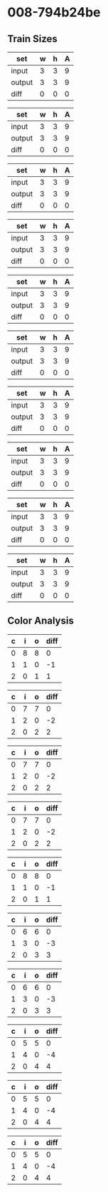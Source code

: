 # 008-794b24be
## Train Sizes

|set|w|h|A|
|---|---|---|---|
|input|3|3|9|
|output|3|3|9|
|diff|0|0|0|


|set|w|h|A|
|---|---|---|---|
|input|3|3|9|
|output|3|3|9|
|diff|0|0|0|


|set|w|h|A|
|---|---|---|---|
|input|3|3|9|
|output|3|3|9|
|diff|0|0|0|


|set|w|h|A|
|---|---|---|---|
|input|3|3|9|
|output|3|3|9|
|diff|0|0|0|


|set|w|h|A|
|---|---|---|---|
|input|3|3|9|
|output|3|3|9|
|diff|0|0|0|


|set|w|h|A|
|---|---|---|---|
|input|3|3|9|
|output|3|3|9|
|diff|0|0|0|


|set|w|h|A|
|---|---|---|---|
|input|3|3|9|
|output|3|3|9|
|diff|0|0|0|


|set|w|h|A|
|---|---|---|---|
|input|3|3|9|
|output|3|3|9|
|diff|0|0|0|


|set|w|h|A|
|---|---|---|---|
|input|3|3|9|
|output|3|3|9|
|diff|0|0|0|


|set|w|h|A|
|---|---|---|---|
|input|3|3|9|
|output|3|3|9|
|diff|0|0|0|


## Color Analysis

|c|i|o|diff|
|---|---|---|---|
|0|8|8|0|
|1|1|0|-1|
|2|0|1|1|


|c|i|o|diff|
|---|---|---|---|
|0|7|7|0|
|1|2|0|-2|
|2|0|2|2|


|c|i|o|diff|
|---|---|---|---|
|0|7|7|0|
|1|2|0|-2|
|2|0|2|2|


|c|i|o|diff|
|---|---|---|---|
|0|7|7|0|
|1|2|0|-2|
|2|0|2|2|


|c|i|o|diff|
|---|---|---|---|
|0|8|8|0|
|1|1|0|-1|
|2|0|1|1|


|c|i|o|diff|
|---|---|---|---|
|0|6|6|0|
|1|3|0|-3|
|2|0|3|3|


|c|i|o|diff|
|---|---|---|---|
|0|6|6|0|
|1|3|0|-3|
|2|0|3|3|


|c|i|o|diff|
|---|---|---|---|
|0|5|5|0|
|1|4|0|-4|
|2|0|4|4|


|c|i|o|diff|
|---|---|---|---|
|0|5|5|0|
|1|4|0|-4|
|2|0|4|4|


|c|i|o|diff|
|---|---|---|---|
|0|5|5|0|
|1|4|0|-4|
|2|0|4|4|

